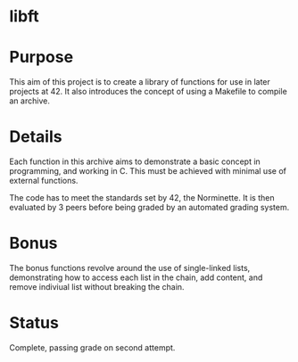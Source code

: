 # libft

# Purpose
This aim of this project is to create a library of functions for use in later projects at 42. It also introduces the concept of using a Makefile to compile an archive.

# Details
Each function in this archive aims to demonstrate a basic concept in programming, and working in C. This must be achieved with minimal use of external functions.

The code has to meet the standards set by 42, the Norminette. It is then evaluated by 3 peers before being graded by an automated grading system.

# Bonus
The bonus functions revolve around the use of single-linked lists, demonstrating how to access each list in the chain, add content, and remove indiviual list without breaking the chain.

# Status

Complete, passing grade on second attempt.
